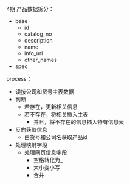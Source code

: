 4期
产品数据拆分：
- base
	- id
	- catalog_no
	- description
	- name
	- info_url
	- other_names
- spec

process：
- 读按公司和货号主表数据
- 判断
	- 若存在，更新相关信息
	- 若不存在，将相关插入主表
		- 并且，将不存在的信息插入特有信息表
- 反向获取信息
	- 由货号和公司名获取产品id
- 处理映射字段
	-  处理网页信息字段
		-  空格转化为_
		-  大小变小写
		-  合并
